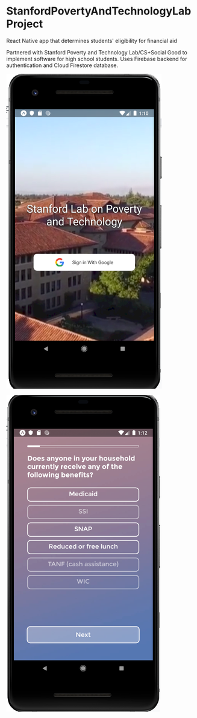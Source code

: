 # StanfordPovertyAndTechnologyLabProject
React Native app that determines students' eligibility for financial aid

Partnered with Stanford Poverty and Technology Lab/CS+Social Good to implement software for high school students. Uses Firebase backend for authentication and Cloud Firestore database. 

![Home Screen](home_screen.png)

![Example page](question_example.png)
